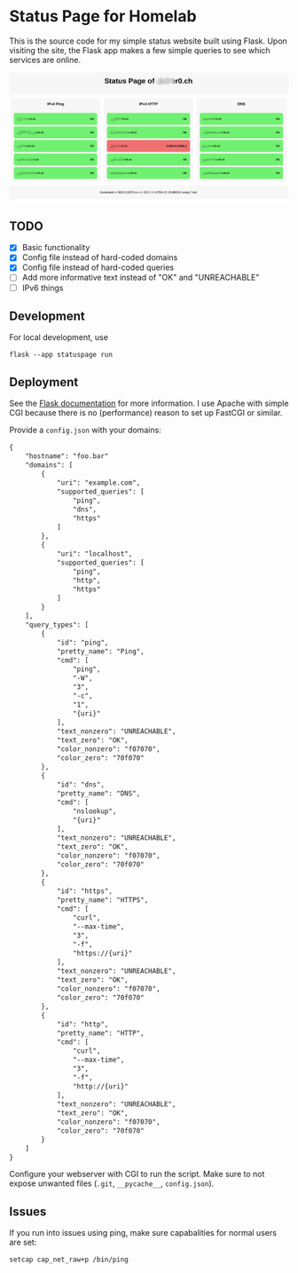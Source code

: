 # Status Page for Homelab
This is the source code for my simple status website built using Flask.
Upon visiting the site, the Flask app makes a few simple queries to see
which services are online.

![Screenshot](docs/statuspage.png)

## TODO
 - [x] Basic functionality
 - [x] Config file instead of hard-coded domains
 - [x] Config file instead of hard-coded queries
 - [ ] Add more informative text instead of "OK" and "UNREACHABLE"
 - [ ] IPv6 things

## Development
For local development, use
~~~
flask --app statuspage run
~~~

## Deployment
See the [Flask documentation](https://flask.palletsprojects.com/en/latest/deploying/nginx/)
for more information. I use Apache with simple CGI because there is no
(performance) reason to set up FastCGI or similar.

Provide a `config.json` with your domains:
~~~
{
    "hostname": "foo.bar"
    "domains": [
        {
            "uri": "example.com",
            "supported_queries": [
                "ping",
                "dns",
                "https"
            ]
        },
        {
            "uri": "localhost",
            "supported_queries": [
                "ping",
                "http",
                "https"
            ]
        }
    ],
    "query_types": [
        {
            "id": "ping",
            "pretty_name": "Ping",
            "cmd": [
                "ping",
                "-W",
                "3",
                "-c",
                "1",
                "{uri}"
            ],
            "text_nonzero": "UNREACHABLE",
            "text_zero": "OK",
            "color_nonzero": "f07070",
            "color_zero": "70f070"
        },
        {
            "id": "dns",
            "pretty_name": "DNS",
            "cmd": [
                "nslookup",
                "{uri}"
            ],
            "text_nonzero": "UNREACHABLE",
            "text_zero": "OK",
            "color_nonzero": "f07070",
            "color_zero": "70f070"
        },
        {
            "id": "https",
            "pretty_name": "HTTPS",
            "cmd": [
                "curl",
                "--max-time",
                "3",
                "-f",
                "https://{uri}"
            ],
            "text_nonzero": "UNREACHABLE",
            "text_zero": "OK",
            "color_nonzero": "f07070",
            "color_zero": "70f070"
        },
        {
            "id": "http",
            "pretty_name": "HTTP",
            "cmd": [
                "curl",
                "--max-time",
                "3",
                "-f",
                "http://{uri}"
            ],
            "text_nonzero": "UNREACHABLE",
            "text_zero": "OK",
            "color_nonzero": "f07070",
            "color_zero": "70f070"
        }
    ]
}
~~~

Configure your webserver with CGI to run the script. Make sure to not expose
unwanted files (`.git`, `__pycache__`, `config.json`).


## Issues
If you run into issues using ping, make sure capabalities for normal users
are set:

~~~
setcap cap_net_raw+p /bin/ping
~~~
